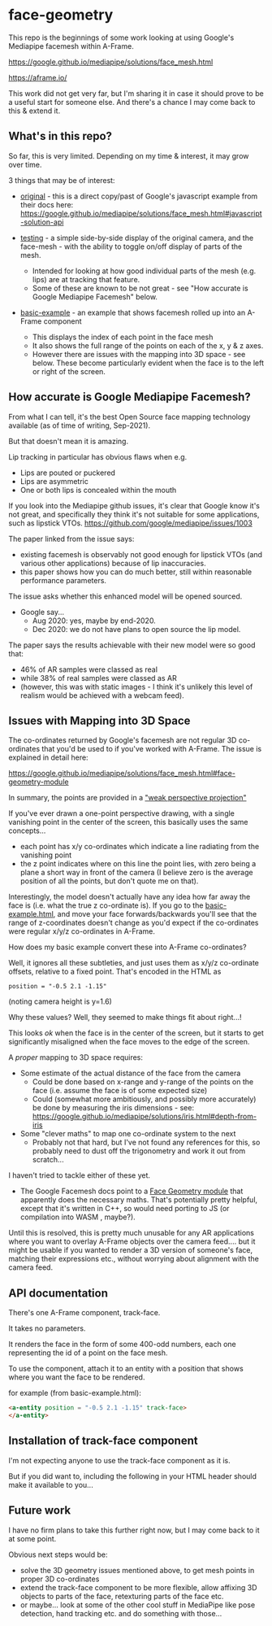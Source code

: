 # face-geometry

This repo is the beginnings of some work looking at using Google's Mediapipe facemesh within A-Frame.

https://google.github.io/mediapipe/solutions/face_mesh.html

https://aframe.io/

This work did not get very far, but I'm sharing it in case it should prove to be a useful start for someone else.  And there's a chance I may come back to this & extend it.



## What's in this repo?

So far, this is very limited.  Depending on my time & interest, it may grow over time.

3 things that may be of interest:

- [original](https://diarmidmackenzie.github.io/face-geometry/mediapipe/original.html) - this is a direct copy/past of Google's javascript example from their docs here: https://google.github.io/mediapipe/solutions/face_mesh.html#javascript-solution-api

- [testing](https://diarmidmackenzie.github.io/face-geometry/testing/face-mesh-testing.html) - a simple side-by-side display of the original camera, and the face-mesh - with the ability to toggle on/off display of parts of the mesh.

  - Intended for looking at how good individual parts of the mesh (e.g. lips) are at tracking that feature.
  - Some of these are known to be not great - see "How accurate is Google Mediapipe Facemesh" below.

- [basic-example](https://diarmidmackenzie.github.io/face-geometry/examples/basic-example.html) - an example that shows facemesh rolled up into an A-Frame component

  - This displays the index of each point in the face mesh
  - It also shows the full range of the points on each of the x, y & z axes.
  - However there are issues with the mapping into 3D space - see below.  These become particularly evident when the face is to the left or right of the screen.

  

## How accurate is Google Mediapipe Facemesh?

From what I can tell, it's the best Open Source face mapping technology available (as of time of writing, Sep-2021).

But that doesn't mean it is amazing.

Lip tracking in particular has obvious flaws when e.g.

- Lips are pouted or puckered
- Lips are asymmetric
- One or both lips is concealed within the mouth

If you look into the Mediapipe github issues, it's clear that Google know it's not great, and specifically they think it's not suitable for some applications, such as lipstick VTOs.
https://github.com/google/mediapipe/issues/1003

The paper linked from the issue says:

- existing facemesh is observably not good enough for lipstick VTOs (and various other applications) because of lip inaccuracies.
- this paper shows how you can do much better, still within reasonable performance parameters.

The issue asks whether this enhanced model will be opened sourced.

- Google say...
  - Aug 2020: yes, maybe by end-2020.
  - Dec 2020: we do not have plans to open source the lip model.

The paper says the results achievable with their new model were so good that:

- 46% of AR samples were classed as real
- while 38% of real samples were classed as AR
- (however, this was with static images - I think it's unlikely this level of realism would be achieved with a webcam feed).




## Issues with Mapping into 3D Space

The co-ordinates returned by Google's facemesh are not regular 3D co-ordinates that you'd be used to if you've worked with A-Frame.
The issue is explained in detail here:

https://google.github.io/mediapipe/solutions/face_mesh.html#face-geometry-module

In summary, the points are provided in a ["weak perspective projection"](https://en.wikipedia.org/wiki/3D_projection#Weak_perspective_projection)

If you've ever drawn a one-point perspective drawing, with a single vanishing point in the center of the screen, this basically uses the same concepts...

- each point has x/y co-ordinates which indicate a line radiating from the vanishing point 
- the z point indicates where on this line the point lies, with zero being a plane a short way in front of the camera (I believe zero is the average position of all the points, but don't quote me on that).

Interestingly, the model doesn't actually have any idea how far away the face is (i.e. what the true z co-ordinate is).  If you go to the [basic-example.html](https://diarmidmackenzie.github.io/face-geometry/examples/basic-example.html), and move your face forwards/backwards you'll see that the range of z-coordinates doesn't change as you'd expect if the co-ordinates were regular x/y/z co-ordinates in A-Frame.

How does my basic example convert these into A-Frame co-ordinates?

Well, it ignores all these subtleties, and just uses them as x/y/z co-ordinate offsets, relative to a fixed point.  That's encoded in the HTML as

```
position = "-0.5 2.1 -1.15"
```

(noting camera height is y=1.6)

Why these values?  Well, they seemed to make things fit about right...!

This looks *ok* when the face is in the center of the screen, but it starts to get significantly misaligned when the face moves to the edge of the screen.

A *proper* mapping to 3D space requires:

- Some estimate of the actual distance of the face from the camera
  - Could be done based on x-range and y-range of the points on the face (i.e. assume the face is of some expected size)
  - Could (somewhat more ambitiously, and possibly more accurately) be done by measuring the iris dimensions - see: https://google.github.io/mediapipe/solutions/iris.html#depth-from-iris
- Some "clever maths" to map one co-ordinate system to the next
  - Probably not that hard, but I've not found any references for this, so probably need to dust off the trigonometry and work it out from scratch...

I haven't tried to tackle either of these yet.

- The Google Facemesh docs point to a [Face Geometry module](https://github.com/google/mediapipe/tree/master/mediapipe/modules/face_geometry) that apparently does the necessary maths.  That's potentially pretty helpful, except that it's written in C++, so would need porting to JS (or compilation into WASM , maybe?).

Until this is resolved, this is pretty much unusable for any AR applications where you want to overlay A-Frame objects over the camera feed.... but it might be usable if you wanted to render a 3D version of someone's face, matching their expressions etc., without worrying about alignment with the camera feed.



## API documentation

There's one A-Frame component, track-face.

It takes no parameters.

It renders the face in the form of some 400-odd numbers, each one representing the id of a point on the face mesh.

To use the component, attach it to an entity with a position that shows where you want the face to be rendered.

for example (from basic-example.html):

```html
<a-entity position = "-0.5 2.1 -1.15" track-face>
</a-entity>
```



## Installation of track-face component

I'm not expecting anyone to use the track-face component as it is.

But if you did want to, including the following in your HTML header should make it available to you...

<script src="https://cdn.jsdelivr.net/gh/diarmidmackenzie/face-geometry@latest/src/face-geometry.min.js"></script>



## Future work

I have no firm plans to take this further right now, but I may come back to it at some point.

Obvious next steps would be:

- solve the 3D geometry issues mentioned above, to get mesh points in proper 3D co-ordinates
- extend the track-face component to be more flexible, allow affixing 3D objects to parts of the face, retexturing parts of the face etc.
- or maybe... look at some of the other cool stuff in MediaPipe like pose detection, hand tracking etc. and do something with those...

